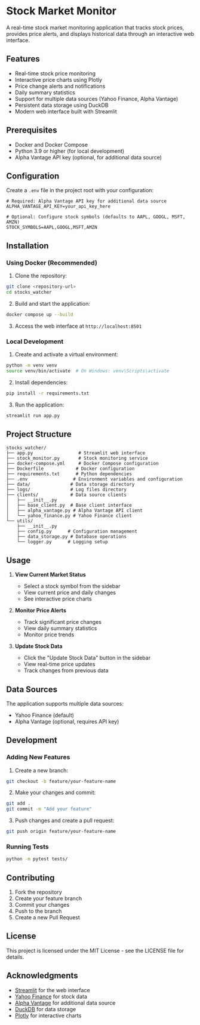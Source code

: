 # Stock Market Monitor

A real-time stock market monitoring application that tracks stock prices, provides price alerts, and displays historical data through an interactive web interface.

## Features

- Real-time stock price monitoring
- Interactive price charts using Plotly
- Price change alerts and notifications
- Daily summary statistics
- Support for multiple data sources (Yahoo Finance, Alpha Vantage)
- Persistent data storage using DuckDB
- Modern web interface built with Streamlit

## Prerequisites

- Docker and Docker Compose
- Python 3.9 or higher (for local development)
- Alpha Vantage API key (optional, for additional data source)

## Configuration

Create a `.env` file in the project root with your configuration:

```env
# Required: Alpha Vantage API key for additional data source
ALPHA_VANTAGE_API_KEY=your_api_key_here

# Optional: Configure stock symbols (defaults to AAPL, GOOGL, MSFT, AMZN)
STOCK_SYMBOLS=AAPL,GOOGL,MSFT,AMZN
```

## Installation

### Using Docker (Recommended)

1. Clone the repository:
```bash
git clone <repository-url>
cd stocks_watcher
```

2. Build and start the application:
```bash
docker compose up --build
```

3. Access the web interface at `http://localhost:8501`

### Local Development

1. Create and activate a virtual environment:
```bash
python -m venv venv
source venv/bin/activate  # On Windows: venv\Scripts\activate
```

2. Install dependencies:
```bash
pip install -r requirements.txt
```

3. Run the application:
```bash
streamlit run app.py
```

## Project Structure

```
stocks_watcher/
├── app.py                 # Streamlit web interface
├── stock_monitor.py       # Stock monitoring service
├── docker-compose.yml     # Docker Compose configuration
├── Dockerfile            # Docker configuration
├── requirements.txt      # Python dependencies
├── .env                 # Environment variables and configuration
├── data/               # Data storage directory
├── logs/               # Log files directory
├── clients/            # Data source clients
│   ├── __init__.py
│   ├── base_client.py  # Base client interface
│   ├── alpha_vantage.py # Alpha Vantage API client
│   └── yahoo_finance.py # Yahoo Finance client
└── utils/
    ├── __init__.py
    ├── config.py      # Configuration management
    ├── data_storage.py # Database operations
    └── logger.py      # Logging setup
```

## Usage

1. **View Current Market Status**
   - Select a stock symbol from the sidebar
   - View current price and daily changes
   - See interactive price charts

2. **Monitor Price Alerts**
   - Track significant price changes
   - View daily summary statistics
   - Monitor price trends

3. **Update Stock Data**
   - Click the "Update Stock Data" button in the sidebar
   - View real-time price updates
   - Track changes from previous data

## Data Sources

The application supports multiple data sources:
- Yahoo Finance (default)
- Alpha Vantage (optional, requires API key)

## Development

### Adding New Features

1. Create a new branch:
```bash
git checkout -b feature/your-feature-name
```

2. Make your changes and commit:
```bash
git add .
git commit -m "Add your feature"
```

3. Push changes and create a pull request:
```bash
git push origin feature/your-feature-name
```

### Running Tests

```bash
python -m pytest tests/
```

## Contributing

1. Fork the repository
2. Create your feature branch
3. Commit your changes
4. Push to the branch
5. Create a new Pull Request

## License

This project is licensed under the MIT License - see the LICENSE file for details.

## Acknowledgments

- [Streamlit](https://streamlit.io/) for the web interface
- [Yahoo Finance](https://finance.yahoo.com/) for stock data
- [Alpha Vantage](https://www.alphavantage.co/) for additional data source
- [DuckDB](https://duckdb.org/) for data storage
- [Plotly](https://plotly.com/) for interactive charts 